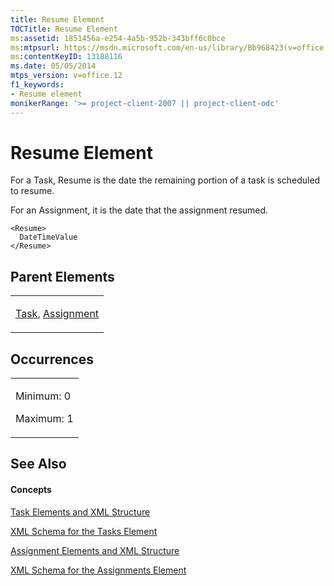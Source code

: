 ```yaml
---
title: Resume Element
TOCTitle: Resume Element
ms:assetid: 1851456a-e254-4a5b-952b-343bff6c0bce
ms:mtpsurl: https://msdn.microsoft.com/en-us/library/Bb968423(v=office.12)
ms:contentKeyID: 13188116
ms.date: 05/05/2014
mtps_version: v=office.12
f1_keywords:
- Resume element
monikerRange: '>= project-client-2007 || project-client-odc'
---
```


# Resume Element




For a Task, Resume is the date the remaining portion of a task is scheduled to resume.

For an Assignment, it is the date that the assignment resumed.

    <Resume>
      DateTimeValue
    </Resume>

## Parent Elements

<table>
<colgroup>
<col style="width: 100%" />
</colgroup>
<tbody>
<tr class="odd">
<td><p><a href="bb968487(v=office.12).md">Task</a>, <a href="bb968611(v=office.12).md">Assignment</a></p></td>
</tr>
</tbody>
</table>

## Occurrences

<table>
<colgroup>
<col style="width: 100%" />
</colgroup>
<tbody>
<tr class="odd">
<td><p>Minimum: 0</p>
<p>Maximum: 1</p></td>
</tr>
</tbody>
</table>

## See Also

#### Concepts

[Task Elements and XML Structure](task-elements-and-xml-structure.md)

[XML Schema for the Tasks Element](xml-schema-for-the-tasks-element.md)

[Assignment Elements and XML Structure](assignment-elements-and-xml-structure.md)

[XML Schema for the Assignments Element](xml-schema-for-the-assignments-element.md)

